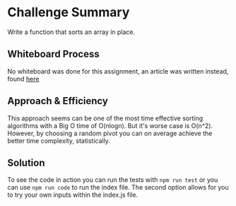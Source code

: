 # Challenge Summary

Write a function that sorts an array in place.

## Whiteboard Process

No whiteboard was done for this assignment, an article was written instead, found [here](./BLOG.md)

## Approach & Efficiency

This approach seems can be one of the most time effective sorting algorithms with a Big O time of O(nlogn). But it's worse case is O(n^2). However, by choosing a random pivot you can on average achieve the better time complexity, statistically.

## Solution

To see the code in action you can run the tests with `npm run test` or you can use `npm run code` to run the index file. The second option allows for you to try your own inputs within the index.js file.
